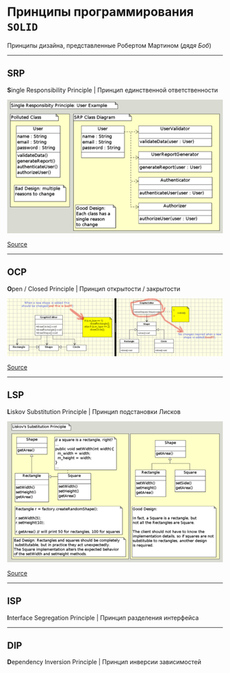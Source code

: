 # Принципы программирования `SOLID`

Принципы дизайна, представленные Робертом Мартином (_дядя Боб_)

---

## SRP

**S**ingle Responsibility Principle | Принцип единственной ответственности

![srp.png](_images/srp.png)

[Source](https://www.oodesign.com/single-responsibility-principle)

---

## OCP

**O**pen / Closed Principle | Принцип открытости / закрытости

![srp.png](_images/ocp.png)

[Source](https://www.oodesign.com/open-closed-principle)

---

## LSP

**L**iskov Substitution Principle | Принцип подстановки Лисков

![srp.png](_images/lsp.png)

[Source](https://www.oodesign.com/liskov-s-substitution-principle)

---

## ISP

**I**nterface Segregation Principle | Принцип разделения интерфейса


---

## DIP

**D**ependency Inversion Principle | Принцип инверсии зависимостей
